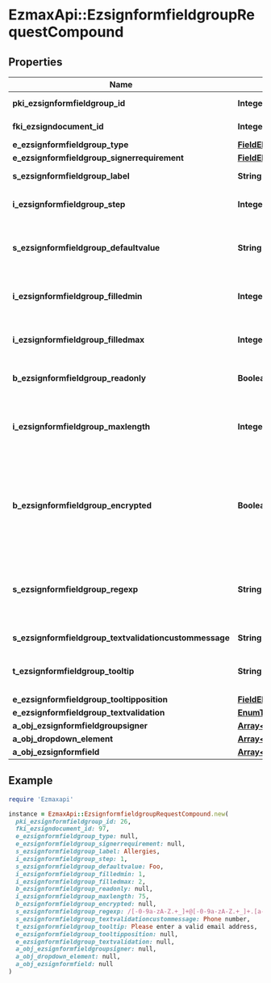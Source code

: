 # EzmaxApi::EzsignformfieldgroupRequestCompound

## Properties

| Name | Type | Description | Notes |
| ---- | ---- | ----------- | ----- |
| **pki_ezsignformfieldgroup_id** | **Integer** | The unique ID of the Ezsignformfieldgroup | [optional] |
| **fki_ezsigndocument_id** | **Integer** | The unique ID of the Ezsigndocument |  |
| **e_ezsignformfieldgroup_type** | [**FieldEEzsignformfieldgroupType**](FieldEEzsignformfieldgroupType.md) |  |  |
| **e_ezsignformfieldgroup_signerrequirement** | [**FieldEEzsignformfieldgroupSignerrequirement**](FieldEEzsignformfieldgroupSignerrequirement.md) |  | [optional] |
| **s_ezsignformfieldgroup_label** | **String** | The Label for the Ezsignformfieldgroup |  |
| **i_ezsignformfieldgroup_step** | **Integer** | The step when the Ezsignsigner will be invited to fill the form fields |  |
| **s_ezsignformfieldgroup_defaultvalue** | **String** | The default value for the Ezsignformfieldgroup  You can use the codes below and they will be replaced at signature time.    | Code | Description | Example | | ------------------------- | ------------ | ------------ | | {sUserFirstname} | The first name of the contact | John | | {sUserLastname} | The last name of the contact | Doe | | {sUserJobtitle} | The job title | Sales Representative | | {sCompany} | Company name | eZmax Solutions Inc. | | {sEmailAddress} | The email address | email@example.com | | {sPhoneE164} | A phone number in E.164 Format | +15149901516 | | {sPhoneE164Cell} | A phone number in E.164 Format | +15149901516 | | [optional] |
| **i_ezsignformfieldgroup_filledmin** | **Integer** | The minimum number of Ezsignformfield that must be filled in the Ezsignformfieldgroup |  |
| **i_ezsignformfieldgroup_filledmax** | **Integer** | The maximum number of Ezsignformfield that must be filled in the Ezsignformfieldgroup |  |
| **b_ezsignformfieldgroup_readonly** | **Boolean** | Whether the Ezsignformfieldgroup is read only or not. |  |
| **i_ezsignformfieldgroup_maxlength** | **Integer** | The maximum length for the value in the Ezsignformfieldgroup  This can only be set if eEzsignformfieldgroupType is **Text** or **Textarea** | [optional] |
| **b_ezsignformfieldgroup_encrypted** | **Boolean** | Whether the Ezsignformfieldgroup is encrypted in the database or not. Encrypted values are not displayed on the Ezsigndocument. This can only be set if eEzsignformfieldgroupType is **Text** or **Textarea** | [optional] |
| **s_ezsignformfieldgroup_regexp** | **String** | A regular expression to indicate what values are acceptable for the Ezsignformfieldgroup.  This can only be set if eEzsignformfieldgroupType is **Text** or **Textarea** | [optional] |
| **s_ezsignformfieldgroup_textvalidationcustommessage** | **String** | Description of validation rule. Show by signatory. | [optional] |
| **t_ezsignformfieldgroup_tooltip** | **String** | A tooltip that will be presented to Ezsignsigner about the Ezsignformfieldgroup | [optional] |
| **e_ezsignformfieldgroup_tooltipposition** | [**FieldEEzsignformfieldgroupTooltipposition**](FieldEEzsignformfieldgroupTooltipposition.md) |  | [optional] |
| **e_ezsignformfieldgroup_textvalidation** | [**EnumTextvalidation**](EnumTextvalidation.md) |  | [optional] |
| **a_obj_ezsignformfieldgroupsigner** | [**Array&lt;EzsignformfieldgroupsignerRequestCompound&gt;**](EzsignformfieldgroupsignerRequest.md) |  |  |
| **a_obj_dropdown_element** | [**Array&lt;CustomDropdownElementRequestCompound&gt;**](CustomDropdownElementRequest.md) |  | [optional] |
| **a_obj_ezsignformfield** | [**Array&lt;EzsignformfieldRequestCompound&gt;**](EzsignformfieldRequestCompound.md) |  |  |

## Example

```ruby
require 'Ezmaxapi'

instance = EzmaxApi::EzsignformfieldgroupRequestCompound.new(
  pki_ezsignformfieldgroup_id: 26,
  fki_ezsigndocument_id: 97,
  e_ezsignformfieldgroup_type: null,
  e_ezsignformfieldgroup_signerrequirement: null,
  s_ezsignformfieldgroup_label: Allergies,
  i_ezsignformfieldgroup_step: 1,
  s_ezsignformfieldgroup_defaultvalue: Foo,
  i_ezsignformfieldgroup_filledmin: 1,
  i_ezsignformfieldgroup_filledmax: 2,
  b_ezsignformfieldgroup_readonly: null,
  i_ezsignformfieldgroup_maxlength: 75,
  b_ezsignformfieldgroup_encrypted: null,
  s_ezsignformfieldgroup_regexp: /[-0-9a-zA-Z.+_]+@[-0-9a-zA-Z.+_]+.[a-zA-Z]{2,4}/,
  s_ezsignformfieldgroup_textvalidationcustommessage: Phone number,
  t_ezsignformfieldgroup_tooltip: Please enter a valid email address,
  e_ezsignformfieldgroup_tooltipposition: null,
  e_ezsignformfieldgroup_textvalidation: null,
  a_obj_ezsignformfieldgroupsigner: null,
  a_obj_dropdown_element: null,
  a_obj_ezsignformfield: null
)
```

